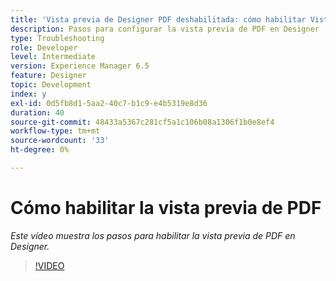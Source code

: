 ```yaml
---
title: 'Vista previa de Designer PDF deshabilitada: cómo habilitar Vista previa de PDF'
description: Pasos para configurar la vista previa de PDF en Designer
type: Troubleshooting
role: Developer
level: Intermediate
version: Experience Manager 6.5
feature: Designer
topic: Development
index: y
exl-id: 0d5fb8d1-5aa2-40c7-b1c9-e4b5319e8d36
duration: 40
source-git-commit: 48433a5367c281cf5a1c106b08a1306f1b0e8ef4
workflow-type: tm+mt
source-wordcount: '33'
ht-degree: 0%

---
```


# Cómo habilitar la vista previa de PDF

*Este vídeo muestra los pasos para habilitar la vista previa de PDF en Designer.*

>[!VIDEO](https://video.tv.adobe.com/v/3417684?quality=12&learn=on&captions=spa)

